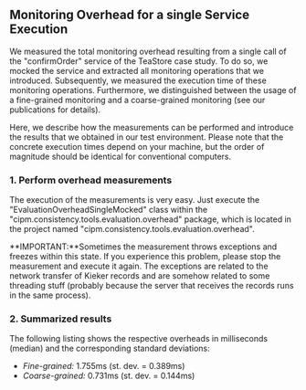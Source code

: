 ## Monitoring Overhead for a single Service Execution

We measured the total monitoring overhead resulting from a single call of the "confirmOrder" service of the TeaStore case study. To do so, we mocked the service and extracted all monitoring operations that we introduced. Subsequently, we measured the execution time of these monitoring operations. Furthermore, we distinguished between the usage of a fine-grained monitoring and a coarse-grained monitoring (see our publications for details).

Here, we describe how the measurements can be performed and introduce the results that we obtained in our test environment. Please note that the concrete execution times depend on your machine, but the order of magnitude should be identical for conventional computers.

### 1. Perform overhead measurements
The execution of the measurements is very easy. Just execute the "EvaluationOverheadSingleMocked" class within the "cipm.consistency.tools.evaluation.overhead" package, which is located in the project named "cipm.consistency.tools.evaluation.overhead".

**IMPORTANT:**Sometimes the measurement throws exceptions and freezes within this state. If you experience this problem, please stop the measurement and execute it again. The exceptions are related to the network transfer of Kieker records and are somehow related to some threading stuff (probably because the server that receives the records runs in the same process).

### 2. Summarized results
The following listing shows the respective overheads in milliseconds (median) and the corresponding standard deviations:
* *Fine-grained:* 1.755ms (st. dev. = 0.389ms)
* *Coarse-grained:* 0.731ms (st. dev. = 0.144ms)